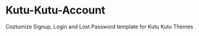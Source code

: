 Kutu-Kutu-Account
=================

Coztumize Signup, Login and Lost Password template for Kutu Kutu Themes
